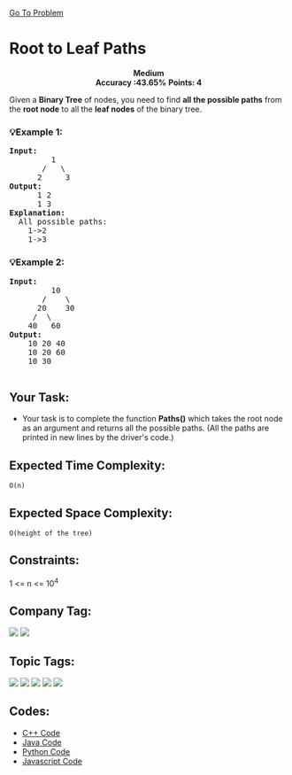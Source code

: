  [Go To Problem](https://www.geeksforgeeks.org/problems/root-to-leaf-paths/1)
# Root to Leaf Paths


<div align="center">
  <strong>Medium</strong>    
</div>
<div align="center">
       <strong>Accuracy :43.65%</strong>    
               <strong>Points: 4</strong>
</div>

Given a **Binary Tree** of nodes, you need to find **all the possible paths** from the **root node** to all the **leaf nodes** of the binary tree.
### 💡Example 1:
<pre>
<strong>Input:</strong>
         1
       /   \
      2     3
<strong>Output:</strong> 
      1 2 
      1 3 
<strong>Explanation:</strong> 
  All possible paths:
    1->2
    1->3
</pre>
### 💡Example 2:
<pre>
<strong>Input:</strong>
         10
       /    \
      20    30
     /  \
    40   60
<strong>Output:</strong>
    10 20 40 
    10 20 60 
    10 30 

</pre>
## Your Task:
  - Your task is to complete the function **Paths()** which takes the root node as an argument and returns all the possible paths. (All the paths are printed in new lines by the driver's code.)
## Expected Time Complexity:
```O(n)```

## Expected Space Complexity: 
```O(height of the tree)```

## Constraints: 
1 <= n <= 10<sup>4</sup>

## Company Tag: 
<p align="left">

<a href="https://www.geeksforgeeks.org/explore/?company[]=Paytm"><img src="https://img.shields.io/badge/Paytm-10000?style=for-the-badge&logo=Paytm&logoColor=121481&labelColor=FDFFC2&color=5BBCFF"/></a>
<a href="https://www.geeksforgeeks.org/explore/?company[]=Amazon"><img src="https://img.shields.io/badge/Amazon-10000?style=for-the-badge&logo=Amazon&logoColor=&labelColor=FEFAF6&color=090907"/></a>

## Topic Tags:
<p align="left">
   <a href="https://www.geeksforgeeks.org/explore/?category[]=Tree"><img src="https://img.shields.io/badge/Tree-258FFA?style=flat&logo=Tree&logoColor=FF&labelColor=43822C&color=43822C" /></a>
   <a href="https://www.geeksforgeeks.org/explore/?category[]=Data%20Structures"><img src="https://img.shields.io/badge/Data%20Structures-100000?style=flat&logo=Data Structures&logoColor=F7F7F7&labelcolor=2A79D7&color=2A79D7" /></a>
   <a href="https://www.geeksforgeeks.org/explore/?category[]=Recursion"><img src="https://img.shields.io/badge/Recursion-10000?flat&logoColor=C70039&labelColor=C70039&color=C70039"/></a>
   <a href="https://www.geeksforgeeks.org/explore/?category[]=Arrays"><img src="https://img.shields.io/badge/Arrays-10000?flat&logo=Arrays&logoColor=F7F7F7&labelcolor=2A79D7&color=ff3300"/></a>
   <a href="https://www.geeksforgeeks.org/explore/?category[]=Binary%20Search%20Tree"><img src="https://img.shields.io/badge/Binary%20Search%20Tree-10000?flat&logo=Binary%20Search%20Tree&logoColor=F7F7F7&labelColor=7E3BE4&color=7E3BE4"/></a>
 
## Codes:

 - [C++ Code](https://github.com/HackResist/GeeksForGeeks-POTD/blob/main/08-05-2024/Root%20to%20Leaf%20Paths.cpp) 
 - [Java Code](https://github.com/HackResist/GeeksForGeeks-POTD/blob/main/08-05-2024/Root%20to%20Leaf%20Paths.java)
 - [Python Code](https://github.com/HackResist/GeeksForGeeks-POTD/blob/main/08-05-2024/Root%20to%20Leaf%20Paths.py)
  - [Javascript Code](https://github.com/HackResist/GeeksForGeeks-POTD/blob/main/08-05-2024/Root%20to%20Leaf%20Paths.js)


 

